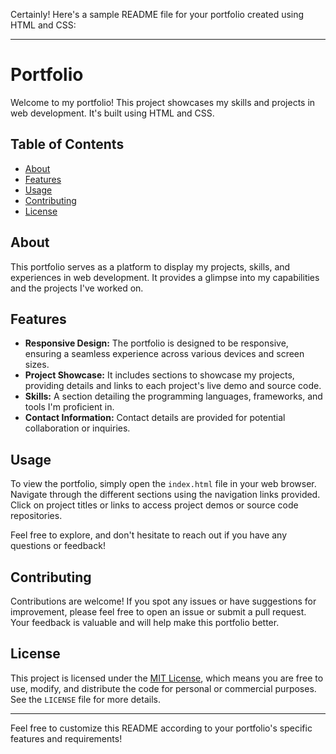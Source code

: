 Certainly! Here's a sample README file for your portfolio created using HTML and CSS:

---

# Portfolio

Welcome to my portfolio! This project showcases my skills and projects in web development. It's built using HTML and CSS.

## Table of Contents

- [About](#about)
- [Features](#features)
- [Usage](#usage)
- [Contributing](#contributing)
- [License](#license)

## About

This portfolio serves as a platform to display my projects, skills, and experiences in web development. It provides a glimpse into my capabilities and the projects I've worked on.

## Features

- **Responsive Design:** The portfolio is designed to be responsive, ensuring a seamless experience across various devices and screen sizes.
- **Project Showcase:** It includes sections to showcase my projects, providing details and links to each project's live demo and source code.
- **Skills:** A section detailing the programming languages, frameworks, and tools I'm proficient in.
- **Contact Information:** Contact details are provided for potential collaboration or inquiries.

## Usage

To view the portfolio, simply open the `index.html` file in your web browser. Navigate through the different sections using the navigation links provided. Click on project titles or links to access project demos or source code repositories.

Feel free to explore, and don't hesitate to reach out if you have any questions or feedback!

## Contributing

Contributions are welcome! If you spot any issues or have suggestions for improvement, please feel free to open an issue or submit a pull request. Your feedback is valuable and will help make this portfolio better.

## License

This project is licensed under the [MIT License](LICENSE), which means you are free to use, modify, and distribute the code for personal or commercial purposes. See the `LICENSE` file for more details.

---

Feel free to customize this README according to your portfolio's specific features and requirements!
